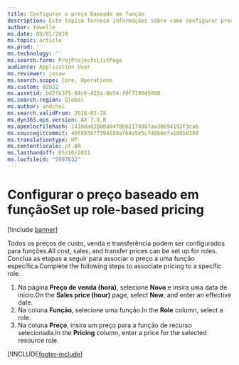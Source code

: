 ```yaml
---
title: Configurar o preço baseado em função
description: Este tópico fornece informações sobre como configurar preços para funções específicas.
author: Yowelle
ms.date: 09/01/2020
ms.topic: article
ms.prod: ''
ms.technology: ''
ms.search.form: ProjProjectsListPage
audience: Application User
ms.reviewer: josaw
ms.search.scope: Core, Operations
ms.custom: 82022
ms.assetid: bd2fb375-84c6-428a-8e54-f0f719045898
ms.search.region: Global
ms.author: andchoi
ms.search.validFrom: 2016-02-28
ms.dyn365.ops.version: AX 7.0.0
ms.openlocfilehash: 1410da02800a94f8b61174087aa30694192f3cab
ms.sourcegitcommit: 40f68387f594180af64a5e5c748b6efa188bd300
ms.translationtype: HT
ms.contentlocale: pt-BR
ms.lasthandoff: 05/10/2021
ms.locfileid: "5997632"
---
```

# <a name="set-up-role-based-pricing"></a><span data-ttu-id="6aac7-103">Configurar o preço baseado em função</span><span class="sxs-lookup"><span data-stu-id="6aac7-103">Set up role-based pricing</span></span>

[!include [banner](../includes/banner.md)]

<span data-ttu-id="6aac7-104">Todos os preços de custo, venda e transferência podem ser configurados para funções.</span><span class="sxs-lookup"><span data-stu-id="6aac7-104">All cost, sales, and transfer prices can be set up for roles.</span></span> <span data-ttu-id="6aac7-105">Conclua as etapas a seguir para associar o preço a uma função específica.</span><span class="sxs-lookup"><span data-stu-id="6aac7-105">Complete the following steps to associate pricing to a specific role.</span></span>

1. <span data-ttu-id="6aac7-106">Na página **Preço de venda (hora)**, selecione **Novo** e insira uma data de início.</span><span class="sxs-lookup"><span data-stu-id="6aac7-106">On the **Sales price (hour)** page, select **New**, and enter an effective date.</span></span>
2. <span data-ttu-id="6aac7-107">Na coluna **Função**, selecione uma função.</span><span class="sxs-lookup"><span data-stu-id="6aac7-107">In the **Role** column, select a role.</span></span>
3. <span data-ttu-id="6aac7-108">Na coluna **Preço**, insira um preço para a função de recurso selecionada.</span><span class="sxs-lookup"><span data-stu-id="6aac7-108">In the **Pricing** column, enter a price for the selected resource role.</span></span>


[!INCLUDE[footer-include](../includes/footer-banner.md)]